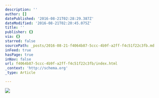 ```yaml
---
description: ''
author: []
datePublished: '2016-08-21T02:28:29.387Z'
dateModified: '2016-08-21T02:20:45.075Z'
title: ''
publisher: {}
via: {}
starred: false
sourcePath: _posts/2016-08-21-f4064b87-5ccc-4b9f-a2ff-f4c51f22c3fb.md
inFeed: true
hasPage: true
inNav: false
url: f4064b87-5ccc-4b9f-a2ff-f4c51f22c3fb/index.html
_context: 'http://schema.org'
_type: Article

---
```

![](https://the-grid-user-content.s3-us-west-2.amazonaws.com/1ba4a2f8-72ad-4db1-a5a7-8a96da7a3a73.jpg)